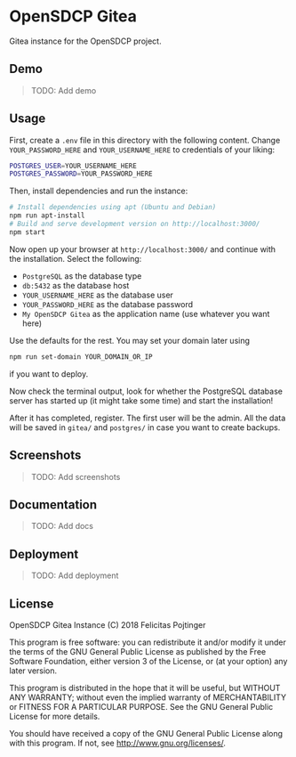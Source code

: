 # OpenSDCP Gitea

Gitea instance for the OpenSDCP project.

## Demo

> TODO: Add demo

## Usage

First, create a `.env` file in this directory with the following content. Change `YOUR_PASSWORD_HERE` and `YOUR_USERNAME_HERE` to credentials of your liking:

```bash
POSTGRES_USER=YOUR_USERNAME_HERE
POSTGRES_PASSWORD=YOUR_PASSWORD_HERE
```

Then, install dependencies and run the instance:

```bash
# Install dependencies using apt (Ubuntu and Debian)
npm run apt-install
# Build and serve development version on http://localhost:3000/
npm start
```

Now open up your browser at `http://localhost:3000/` and continue with the installation. Select the following:

* `PostgreSQL` as the database type
* `db:5432` as the database host
* `YOUR_USERNAME_HERE` as the database user
* `YOUR_PASSWORD_HERE` as the database password
* `My OpenSDCP Gitea` as the application name (use whatever you want here)

Use the defaults for the rest. You may set your domain later using

```bash
npm run set-domain YOUR_DOMAIN_OR_IP
```

if you want to deploy.

Now check the terminal output, look for whether the PostgreSQL database server has started up (it might take some time) and start the installation!

After it has completed, register. The first user will be the admin. All the data will be saved in `gitea/` and `postgres/` in case you want to create backups.

## Screenshots

> TODO: Add screenshots

## Documentation

> TODO: Add docs

## Deployment

> TODO: Add deployment

## License

OpenSDCP Gitea Instance (C) 2018 Felicitas Pojtinger

This program is free software: you can redistribute it and/or modify
it under the terms of the GNU General Public License as published by
the Free Software Foundation, either version 3 of the License, or
(at your option) any later version.

This program is distributed in the hope that it will be useful,
but WITHOUT ANY WARRANTY; without even the implied warranty of
MERCHANTABILITY or FITNESS FOR A PARTICULAR PURPOSE. See the
GNU General Public License for more details.

You should have received a copy of the GNU General Public License
along with this program. If not, see <http://www.gnu.org/licenses/>.
